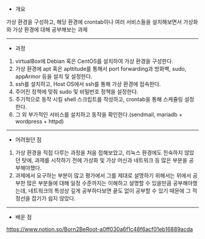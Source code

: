 - 개요

가상 환경을 구성하고, 해당 환경에 crontab이나 여러 서비스들을 설치해보면서 가상화와 가상 환경에 대해 공부해보는 과제

---
- 과정

1. virtualBox에 Debian 혹은 CentOS를 설치하여 가상 환경을 구성한다.
2. 가상 환경에 apt 혹은 apttitude를 통해서 port forwarding과 방화벽, sudo, appArmor 등을 설치 및 설정한다.
3. ssh를 설치하고, Host OS에서 ssh를 통해 가상 환경에 접속한다.
4. 주어진 정책에 맞춰 sudo 및 비밀번호 정책을 설정한다.
5. 주기적으로 동작 시킬 shell 스크립트를 작성하고, crontab을 통해 스케쥴링 설정한다.
6. 그 외 부가적인 서비스를 설치하고 동작을 확인한다.(sendmail, mariadb + wordpress + httpd)

---
- 어려웠던 점

1. 가상 환경을 직접 다루는 과정을 처음 접해보았고, 리눅스 환경에도 친숙하지 않았던 탓에, 과제를 시작하기 전에 가상화 및 가상 머신과 네트워크 등 많은 부분을 공부해야했다.
2. 과제에서 요구하는 부분이 많고 평가에서 그를 제대로 설명하기 위해서는 위에서 공부한 많은 부분들에 대해 일정 수준까지는 이해하고 설명할 수 있을만큼 공부해야했는데, 네트워크의 특성상 깊게 공부하다보면 끝도 없이 공부할 수 있기 때문에 그 적정선을 잡기가 쉽지 않았다.

---
- 배운 점

https://www.notion.so/Born2BeRoot-a0ff030a6f1c48f6acf01eb16889acda
